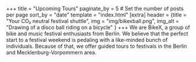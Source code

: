 +++
title = "Upcoming Tours"
paginate_by = 5 # Set the number of posts per page
sort_by = "date"
template = "index.html"
[extra]
header = {title = "Your CO₂ neutral festival shuttle", img = "img/bikexball.png", img_alt = "Drawing of a disco ball riding on a bicycle" }
+++
We are BikeX, a group of bike and music festival enthusiasts from Berlin. We believe that the perfect start to a festival weekend is pedaling with a like-minded bunch of individuals. Because of that, we offer guided tours to festivals in the Berlin and Mecklenburg-Vorpommern area.

